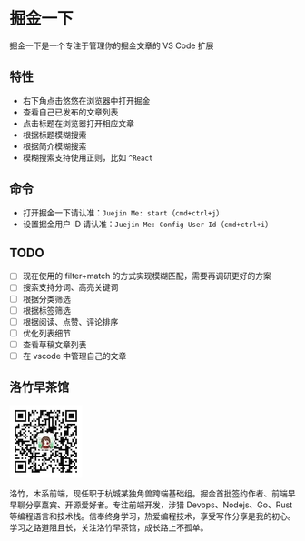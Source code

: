 # 掘金一下

掘金一下是一个专注于管理你的掘金文章的 VS Code 扩展

## 特性

- 右下角点击悠悠在浏览器中打开掘金
- 查看自己已发布的文章列表
- 点击标题在浏览器打开相应文章
- 根据标题模糊搜索
- 根据简介模糊搜索
- 模糊搜索支持使用正则，比如 `^React`

## 命令

- 打开掘金一下请认准：`Juejin Me: start`（`cmd+ctrl+j`）
- 设置掘金用户 ID 请认准：`Juejin Me: Config User Id`（`cmd+ctrl+i`）

## TODO

- [ ] 现在使用的 filter+match 的方式实现模糊匹配，需要再调研更好的方案
- [ ] 搜索支持分词、高亮关键词
- [ ] 根据分类筛选
- [ ] 根据标签筛选
- [ ] 根据阅读、点赞、评论排序
- [ ] 优化列表细节
- [ ] 查看草稿文章列表
- [ ] 在 vscode 中管理自己的文章

## 洛竹早茶馆

![](assets/luozhu.png)

洛竹，木系前端，现任职于杭城某独角兽跨端基础组。掘金首批签约作者、前端早早聊分享嘉宾、开源爱好者。专注前端开发，涉猎 Devops、Nodejs、Go、Rust 等编程语言和技术栈。信奉终身学习，热爱编程技术，享受写作分享是我的初心。学习之路道阻且长，关注洛竹早茶馆，成长路上不孤单。
